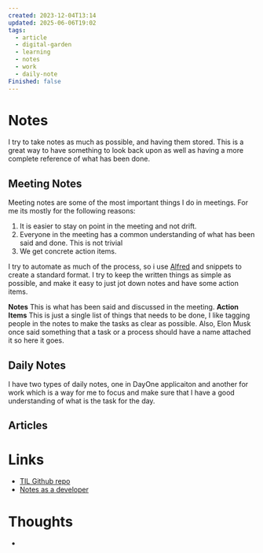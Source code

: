 ```yaml
---
created: 2023-12-04T13:14
updated: 2025-06-06T19:02
tags:
  - article
  - digital-garden
  - learning
  - notes
  - work
  - daily-note
Finished: false
---
```


# Notes
I try to take notes as much as possible, and having them stored. This is a great way to have something to look back upon as well as having a more complete reference of what has been done. 


## Meeting Notes

Meeting notes are some of the most important things I do in meetings. For me its mostly for the following reasons: 
1. It is easier to stay on point in the meeting and not drift. 
2. Everyone in the meeting has a common understanding of what has been said and done. This is not trivial 
3. We get concrete action items. 
   
I try to automate as much of the process, so i use [Alfred](../../Mac/Alfred.md) and snippets to create a standard format. I try to keep the written things as simple as possible, and make it easy to just jot down notes and have some action items. 

**Notes**
This is what has been said and discussed in the meeting. 
**Action Items**
This is just a single list of things that needs to be done, I like tagging people in the notes to make the tasks as clear as possible. Also, Elon Musk once said something that a task or a process should have a name attached it so here it goes. 

## Daily Notes
I have two types of daily notes, one in DayOne applicaiton and another for work which is a way for me to focus and make sure that I have a good understanding of what is the task for the day. 

## Articles



# Links
- [TIL Github repo](https://github.com/williln/til) 
- [Notes as a developer](https://hamatti.org/posts/how-i-take-work-notes-as-a-developer/)

# Thoughts 
- 


